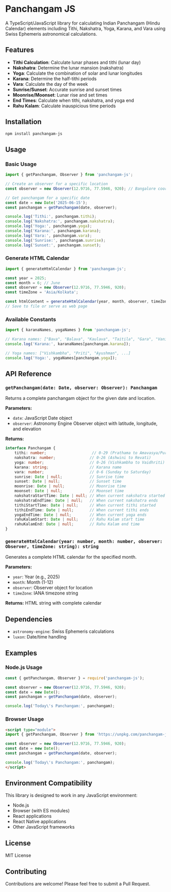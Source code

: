 # Panchangam JS

A TypeScript/JavaScript library for calculating Indian Panchangam (Hindu Calendar) elements including Tithi, Nakshatra, Yoga, Karana, and Vara using Swiss Ephemeris astronomical calculations.

## Features

- **Tithi Calculation**: Calculate lunar phases and tithi (lunar day)
- **Nakshatra**: Determine the lunar mansion (nakshatra)
- **Yoga**: Calculate the combination of solar and lunar longitudes
- **Karana**: Determine the half-tithi periods
- **Vara**: Calculate the day of the week
- **Sunrise/Sunset**: Accurate sunrise and sunset times
- **Moonrise/Moonset**: Lunar rise and set times
- **End Times**: Calculate when tithi, nakshatra, and yoga end
- **Rahu Kalam**: Calculate inauspicious time periods

## Installation

```bash
npm install panchangam-js
```

## Usage

### Basic Usage

```typescript
import { getPanchangam, Observer } from 'panchangam-js';

// Create an observer for a specific location
const observer = new Observer(12.9716, 77.5946, 920); // Bangalore coordinates

// Get panchangam for a specific date
const date = new Date('2025-06-15');
const panchangam = getPanchangam(date, observer);

console.log('Tithi:', panchangam.tithi);
console.log('Nakshatra:', panchangam.nakshatra);
console.log('Yoga:', panchangam.yoga);
console.log('Karana:', panchangam.karana);
console.log('Vara:', panchangam.vara);
console.log('Sunrise:', panchangam.sunrise);
console.log('Sunset:', panchangam.sunset);
```

### Generate HTML Calendar

```typescript
import { generateHtmlCalendar } from 'panchangam-js';

const year = 2025;
const month = 6; // June
const observer = new Observer(12.9716, 77.5946, 920);
const timeZone = 'Asia/Kolkata';

const htmlContent = generateHtmlCalendar(year, month, observer, timeZone);
// Save to file or serve as web page
```

### Available Constants

```typescript
import { karanaNames, yogaNames } from 'panchangam-js';

// Karana names: ["Bava", "Balava", "Kaulava", "Taitila", "Gara", "Vanija", "Vishti", "Shakuni", "Chatushpada", "Naga", "Kimstughna"]
console.log('Karana:', karanaNames[panchangam.karana]);

// Yoga names: ["Vishkambha", "Priti", "Ayushman", ...]
console.log('Yoga:', yogaNames[panchangam.yoga]);
```

## API Reference

### `getPanchangam(date: Date, observer: Observer): Panchangam`

Returns a complete panchangam object for the given date and location.

**Parameters:**
- `date`: JavaScript Date object
- `observer`: Astronomy Engine Observer object with latitude, longitude, and elevation

**Returns:**
```typescript
interface Panchangam {
    tithi: number;                    // 0-29 (Prathama to Amavasya/Purnima)
    nakshatra: number;               // 0-26 (Ashwini to Revati)
    yoga: number;                    // 0-26 (Vishkambha to Vaidhriti)
    karana: string;                  // Karana name
    vara: number;                    // 0-6 (Sunday to Saturday)
    sunrise: Date | null;            // Sunrise time
    sunset: Date | null;             // Sunset time
    moonrise: Date | null;           // Moonrise time
    moonset: Date | null;            // Moonset time
    nakshatraStartTime: Date | null; // When current nakshatra started
    nakshatraEndTime: Date | null;   // When current nakshatra ends
    tithiStartTime: Date | null;     // When current tithi started
    tithiEndTime: Date | null;       // When current tithi ends
    yogaEndTime: Date | null;        // When current yoga ends
    rahuKalamStart: Date | null;     // Rahu Kalam start time
    rahuKalamEnd: Date | null;       // Rahu Kalam end time
}
```

### `generateHtmlCalendar(year: number, month: number, observer: Observer, timeZone: string): string`

Generates a complete HTML calendar for the specified month.

**Parameters:**
- `year`: Year (e.g., 2025)
- `month`: Month (1-12)
- `observer`: Observer object for location
- `timeZone`: IANA timezone string

**Returns:** HTML string with complete calendar

## Dependencies

- `astronomy-engine`: Swiss Ephemeris calculations
- `luxon`: Date/time handling

## Examples

### Node.js Usage

```javascript
const { getPanchangam, Observer } = require('panchangam-js');

const observer = new Observer(12.9716, 77.5946, 920);
const date = new Date();
const panchangam = getPanchangam(date, observer);

console.log('Today\'s Panchangam:', panchangam);
```

### Browser Usage

```html
<script type="module">
import { getPanchangam, Observer } from 'https://unpkg.com/panchangam-js/dist/index.js';

const observer = new Observer(12.9716, 77.5946, 920);
const date = new Date();
const panchangam = getPanchangam(date, observer);

console.log('Today\'s Panchangam:', panchangam);
</script>
```

## Environment Compatibility

This library is designed to work in any JavaScript environment:
- Node.js
- Browser (with ES modules)
- React applications
- React Native applications
- Other JavaScript frameworks

## License

MIT License

## Contributing

Contributions are welcome! Please feel free to submit a Pull Request. 